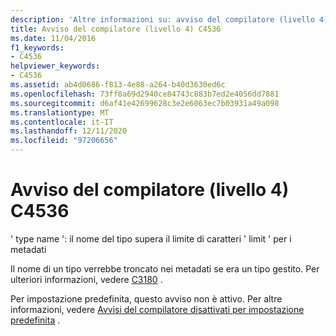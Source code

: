 ```yaml
---
description: 'Altre informazioni su: avviso del compilatore (livello 4) C4536'
title: Avviso del compilatore (livello 4) C4536
ms.date: 11/04/2016
f1_keywords:
- C4536
helpviewer_keywords:
- C4536
ms.assetid: ab4d0686-f813-4e88-a264-b40d3630ed6c
ms.openlocfilehash: 73ff8a69d2940ce84743c883b7ed2e4056dd7881
ms.sourcegitcommit: d6af41e42699628c3e2e6063ec7b03931a49a098
ms.translationtype: MT
ms.contentlocale: it-IT
ms.lasthandoff: 12/11/2020
ms.locfileid: "97206656"
---
```

# <a name="compiler-warning-level-4-c4536"></a>Avviso del compilatore (livello 4) C4536

' type name ': il nome del tipo supera il limite di caratteri ' limit ' per i metadati

Il nome di un tipo verrebbe troncato nei metadati se era un tipo gestito. Per ulteriori informazioni, vedere [C3180](../../error-messages/compiler-errors-2/compiler-error-c3180.md) .

Per impostazione predefinita, questo avviso non è attivo. Per altre informazioni, vedere [Avvisi del compilatore disattivati per impostazione predefinita](../../preprocessor/compiler-warnings-that-are-off-by-default.md) .

